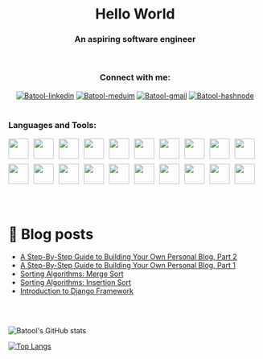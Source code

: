 <h1 align="center"> Hello World </h1>

<!-- <p align="center">
    <img  alt="Batool-coding" src="https://resultpediabd.com/wp-content/uploads/2019/08/me.gif">
</p> -->

<h3 align="center">An aspiring software engineer </h3>

<br/>

<h3 align="center">Connect with me:</h3>
<p align="center">
<a href="https://www.linkedin.com/in/batool-ragayah" target="_blank"><img align="center" src="https://img.shields.io/badge/linkedin-%230077B5.svg?style=for-the-badge&logo=linkedin&logoColor=white" alt="Batool-linkedin"/></a>
<a href="https://medium.com/@batoolragayah" target="_blank"><img align="center" src="https://img.shields.io/badge/Medium-12100E?style=for-the-badge&logo=medium&logoColor=white" alt="Batool-meduim"/></a>
<a href="mailto:+batoolbtoush98@gmail.com" target="_blank"><img align="center" src="https://img.shields.io/badge/Gmail-D14836?style=for-the-badge&logo=gmail&logoColor=white" alt="Batool-gmail"/></a>
<a href="https://batoolragayah.hashnode.dev/" target="_blank"><img align="center" src="https://img.shields.io/badge/Hashnode-2962FF?style=for-the-badge&logo=hashnode&logoColor=white" alt="Batool-hashnode"/></a>

<br />

<br />

<h3 align="left">Languages and Tools:</h3>

<div style="display: flex; flex-wrap: wrap; align-items: center;">
    <img src="https://cdn.jsdelivr.net/gh/devicons/devicon@latest/icons/java/java-original.svg" style="width: 40px; margin-right: 10px; margin-bottom: 10px;" />
    <img src="https://cdn.jsdelivr.net/gh/devicons/devicon@latest/icons/spring/spring-original.svg" style="width: 40px; margin-right: 10px; margin-bottom: 10px;" />
    <img src="https://cdn.jsdelivr.net/gh/devicons/devicon@latest/icons/python/python-original.svg" style="width: 40px; margin-right: 10px; margin-bottom: 10px;" />
    <img src="https://cdn.jsdelivr.net/gh/devicons/devicon@latest/icons/mongodb/mongodb-original-wordmark.svg" style="width: 40px; margin-right: 10px; margin-bottom: 10px;" />
    <img src="https://cdn.jsdelivr.net/gh/devicons/devicon@latest/icons/git/git-original-wordmark.svg" style="width: 40px; margin-right: 10px; margin-bottom: 10px;" />
    <img src="https://cdn.jsdelivr.net/gh/devicons/devicon@latest/icons/github/github-original-wordmark.svg" style="width: 40px; margin-right: 10px; margin-bottom: 10px;" />
    <img src="https://cdn.jsdelivr.net/gh/devicons/devicon@latest/icons/githubactions/githubactions-plain.svg" style="width: 40px; margin-right: 10px; margin-bottom: 10px;" />
    <img src="https://cdn.jsdelivr.net/gh/devicons/devicon@latest/icons/gitlab/gitlab-original-wordmark.svg" style="width: 40px; margin-right: 10px; margin-bottom: 10px;" />
    <img src="https://cdn.jsdelivr.net/gh/devicons/devicon@latest/icons/linux/linux-original.svg" style="width: 40px; margin-right: 10px; margin-bottom: 10px;" />
    <img src="https://cdn.jsdelivr.net/gh/devicons/devicon@latest/icons/docker/docker-original-wordmark.svg" style="width: 40px; margin-right: 10px; margin-bottom: 10px;" />
    <img src="https://cdn.jsdelivr.net/gh/devicons/devicon@latest/icons/nginx/nginx-original.svg" style="width: 40px; margin-right: 10px; margin-bottom: 10px;" />
    <img src="https://cdn.jsdelivr.net/gh/devicons/devicon@latest/icons/apache/apache-original-wordmark.svg" style="width: 40px; margin-right: 10px; margin-bottom: 10px;" />
    <img src="https://cdn.jsdelivr.net/gh/devicons/devicon@latest/icons/cloudflare/cloudflare-original-wordmark.svg" style="width: 40px; margin-right: 10px; margin-bottom: 10px;" />
    <img src="https://cdn.jsdelivr.net/gh/devicons/devicon@latest/icons/digitalocean/digitalocean-original-wordmark.svg" style="width: 40px; margin-right: 10px; margin-bottom: 10px;" />
    <img src="https://cdn.jsdelivr.net/gh/devicons/devicon@latest/icons/ssh/ssh-original-wordmark.svg" style="width: 40px; margin-right: 10px; margin-bottom: 10px;" />
    <img src="https://cdn.jsdelivr.net/gh/devicons/devicon@latest/icons/putty/putty-original.svg" style="width: 40px; margin-right: 10px; margin-bottom: 10px;" />
    <img src="https://cdn.jsdelivr.net/gh/devicons/devicon@latest/icons/vim/vim-original.svg" style="width: 40px; margin-right: 10px; margin-bottom: 10px;" />
    <img src="https://cdn.jsdelivr.net/gh/devicons/devicon@latest/icons/postman/postman-original.svg" style="width: 40px; margin-right: 10px; margin-bottom: 10px;" />
    <img src="https://cdn.jsdelivr.net/gh/devicons/devicon@latest/icons/intellij/intellij-original.svg" style="width: 40px; margin-right: 10px; margin-bottom: 10px;" />
    <img src="https://cdn.jsdelivr.net/gh/devicons/devicon@latest/icons/vscode/vscode-original.svg" style="width: 40px; margin-right: 10px; margin-bottom: 10px;" />
    
</div>

<br/>

<br />

# 📓 Blog posts

<!-- BLOG-POST-LIST:START -->

<!-- BLOG-POST-LIST:START -->
- [A Step-By-Step Guide to Building Your Own Personal Blog, Part 2](https://batoolragayah.hashnode.dev/a-step-by-step-guide-to-building-your-own-personal-blog-part-2)
- [A Step-By-Step Guide to Building Your Own Personal Blog, Part 1](https://batoolragayah.hashnode.dev/a-step-by-step-guide-to-building-your-own-personal-blog-part-1)
- [Sorting Algorithms: Merge Sort](https://batoolragayah.hashnode.dev/sorting-algorithms-merge-sort)
- [Sorting Algorithms: Insertion Sort](https://batoolragayah.hashnode.dev/sorting-algorithms-insertion-sort)
- [Introduction to Django Framework](https://batoolragayah.hashnode.dev/introduction-to-django-framework)
<!-- BLOG-POST-LIST:END -->

<br/>

<br />

![Batool's GitHub stats](https://github-readme-stats.vercel.app/api?username=BatoolBtoush&count_private=true&show_icons=true&theme=dark)

[![Top Langs](https://github-readme-stats.vercel.app/api/top-langs/?username=BatoolBtoush&layout=compact&langs_count=8&theme=dark)](https://github.com/anuraghazra/github-readme-stats)
